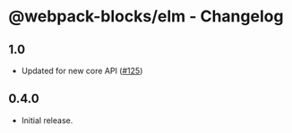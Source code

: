 # @webpack-blocks/elm - Changelog

## 1.0

- Updated for new core API ([#125](https://github.com/andywer/webpack-blocks/issues/125))

## 0.4.0

- Initial release.

